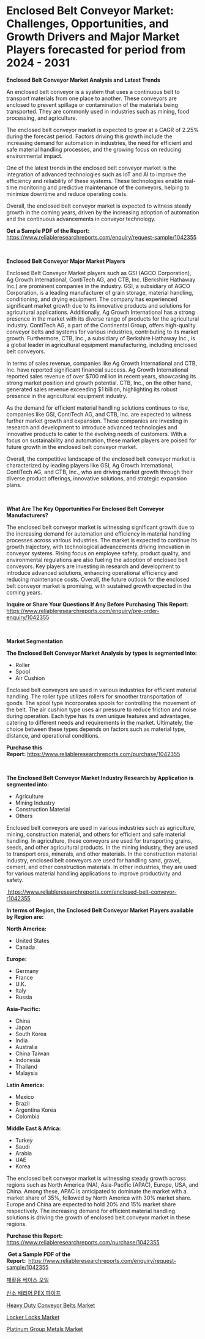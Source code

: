 <p><h1>Enclosed Belt Conveyor Market: Challenges, Opportunities, and Growth Drivers and Major Market Players forecasted for period from 2024 - 2031</h1></p><p><strong>Enclosed Belt Conveyor Market Analysis and Latest Trends</strong></p>
<p><p>An enclosed belt conveyor is a system that uses a continuous belt to transport materials from one place to another. These conveyors are enclosed to prevent spillage or contamination of the materials being transported. They are commonly used in industries such as mining, food processing, and agriculture.</p><p>The enclosed belt conveyor market is expected to grow at a CAGR of 2.25% during the forecast period. Factors driving this growth include the increasing demand for automation in industries, the need for efficient and safe material handling processes, and the growing focus on reducing environmental impact.</p><p>One of the latest trends in the enclosed belt conveyor market is the integration of advanced technologies such as IoT and AI to improve the efficiency and reliability of these systems. These technologies enable real-time monitoring and predictive maintenance of the conveyors, helping to minimize downtime and reduce operating costs.</p><p>Overall, the enclosed belt conveyor market is expected to witness steady growth in the coming years, driven by the increasing adoption of automation and the continuous advancements in conveyor technology.</p></p>
<p><strong>Get a Sample PDF of the Report:&nbsp;</strong> <a href="https://www.reliableresearchreports.com/enquiry/request-sample/1042355">https://www.reliableresearchreports.com/enquiry/request-sample/1042355</a></p>
<p>&nbsp;</p>
<p><strong>Enclosed Belt Conveyor Major Market Players</strong></p>
<p><p>Enclosed Belt Conveyor Market players such as GSI (AGCO Corporation), Ag Growth International, ContiTech AG, and CTB, Inc. (Berkshire Hathaway Inc.) are prominent companies in the industry. GSI, a subsidiary of AGCO Corporation, is a leading manufacturer of grain storage, material handling, conditioning, and drying equipment. The company has experienced significant market growth due to its innovative products and solutions for agricultural applications. Additionally, Ag Growth International has a strong presence in the market with its diverse range of products for the agricultural industry. ContiTech AG, a part of the Continental Group, offers high-quality conveyor belts and systems for various industries, contributing to its market growth. Furthermore, CTB, Inc., a subsidiary of Berkshire Hathaway Inc., is a global leader in agricultural equipment manufacturing, including enclosed belt conveyors.</p><p>In terms of sales revenue, companies like Ag Growth International and CTB, Inc. have reported significant financial success. Ag Growth International reported sales revenue of over $700 million in recent years, showcasing its strong market position and growth potential. CTB, Inc., on the other hand, generated sales revenue exceeding $1 billion, highlighting its robust presence in the agricultural equipment industry.</p><p>As the demand for efficient material handling solutions continues to rise, companies like GSI, ContiTech AG, and CTB, Inc. are expected to witness further market growth and expansion. These companies are investing in research and development to introduce advanced technologies and innovative products to cater to the evolving needs of customers. With a focus on sustainability and automation, these market players are poised for future growth in the enclosed belt conveyor market.</p><p>Overall, the competitive landscape of the enclosed belt conveyor market is characterized by leading players like GSI, Ag Growth International, ContiTech AG, and CTB, Inc., who are driving market growth through their diverse product offerings, innovative solutions, and strategic expansion plans.</p></p>
<p>&nbsp;</p>
<p><strong>What Are The Key Opportunities For Enclosed Belt Conveyor Manufacturers?</strong></p>
<p><p>The enclosed belt conveyor market is witnessing significant growth due to the increasing demand for automation and efficiency in material handling processes across various industries. The market is expected to continue its growth trajectory, with technological advancements driving innovation in conveyor systems. Rising focus on employee safety, product quality, and environmental regulations are also fueling the adoption of enclosed belt conveyors. Key players are investing in research and development to introduce advanced solutions, enhancing operational efficiency and reducing maintenance costs. Overall, the future outlook for the enclosed belt conveyor market is promising, with sustained growth expected in the coming years.</p></p>
<p><strong>Inquire or Share Your Questions If Any Before Purchasing This Report:</strong> <a href="https://www.reliableresearchreports.com/enquiry/pre-order-enquiry/1042355">https://www.reliableresearchreports.com/enquiry/pre-order-enquiry/1042355</a></p>
<p>&nbsp;</p>
<p><strong>Market Segmentation</strong></p>
<p><strong>The Enclosed Belt Conveyor Market Analysis by types is segmented into:</strong></p>
<p><ul><li>Roller</li><li>Spool</li><li>Air Cushion</li></ul></p>
<p><p>Enclosed belt conveyors are used in various industries for efficient material handling. The roller type utilizes rollers for smoother transportation of goods. The spool type incorporates spools for controlling the movement of the belt. The air cushion type uses air pressure to reduce friction and noise during operation. Each type has its own unique features and advantages, catering to different needs and requirements in the market. Ultimately, the choice between these types depends on factors such as material type, distance, and operational conditions.</p></p>
<p><strong>Purchase this Report:&nbsp;</strong><a href="https://www.reliableresearchreports.com/purchase/1042355">https://www.reliableresearchreports.com/purchase/1042355</a></p>
<p>&nbsp;</p>
<p><strong>The Enclosed Belt Conveyor Market Industry Research by Application is segmented into:</strong></p>
<p><ul><li>Agriculture</li><li>Mining Industry</li><li>Construction Material</li><li>Others</li></ul></p>
<p><p>Enclosed belt conveyors are used in various industries such as agriculture, mining, construction material, and others for efficient and safe material handling. In agriculture, these conveyors are used for transporting grains, seeds, and other agricultural products. In the mining industry, they are used to transport ores, minerals, and other materials. In the construction material industry, enclosed belt conveyors are used for handling sand, gravel, cement, and other construction materials. In other industries, they are used for various material handling applications to improve productivity and safety.</p></p>
<p><a href="https://www.reliableresearchreports.com/enclosed-belt-conveyor-r1042355">&nbsp;https://www.reliableresearchreports.com/enclosed-belt-conveyor-r1042355</a></p>
<p><strong>In terms of Region, the Enclosed Belt Conveyor Market Players available by Region are:</strong></p>
<p>
    <p> <strong> North America: </strong>
        <ul>
            <li>United States</li>
            <li>Canada</li>
        </ul>
        </p> 
    <p> <strong> Europe: </strong>
        <ul>
            <li>Germany</li>
            <li>France</li>
            <li>U.K.</li>
            <li>Italy</li>
            <li>Russia</li>
        </ul>
        </p> 
    <p> <strong> Asia-Pacific: </strong>
        <ul>
            <li>China</li>
            <li>Japan</li>
            <li>South Korea</li>
            <li>India</li>
            <li>Australia</li>
            <li>China Taiwan</li>
            <li>Indonesia</li>
            <li>Thailand</li>
            <li>Malaysia</li>
        </ul>
        </p> 
    <p> <strong> Latin America: </strong>
        <ul>
            <li>Mexico</li>
            <li>Brazil</li>
            <li>Argentina Korea</li>
            <li>Colombia</li>
        </ul>
        </p> 
    <p> <strong> Middle East & Africa: </strong>
        <ul>
            <li>Turkey</li>
            <li>Saudi</li>
            <li>Arabia</li>
            <li>UAE</li>
            <li>Korea</li>
        </ul>
    </p>
    </p>
<p><p>The enclosed belt conveyor market is witnessing steady growth across regions such as North America (NA), Asia-Pacific (APAC), Europe, USA, and China. Among these, APAC is anticipated to dominate the market with a market share of 35%, followed by North America with 30% market share. Europe and China are expected to hold 20% and 15% market share respectively. The increasing demand for efficient material handling solutions is driving the growth of enclosed belt conveyor market in these regions.</p></p>
<p><strong>Purchase this Report: </strong><a href="https://www.reliableresearchreports.com/purchase/1042355">https://www.reliableresearchreports.com/purchase/1042355</a></p>
<p>&nbsp;<strong>Get a Sample PDF of the Report:&nbsp;&nbsp;</strong><a href="https://www.reliableresearchreports.com/enquiry/request-sample/1042355">https://www.reliableresearchreports.com/enquiry/request-sample/1042355</a></p>
<p><strong></strong></p>
<p><p><a href="https://github.com/fredrickeglers/Market-Research-Report-List-1/blob/main/991612219694.md">재활용 베이스 오일</a></p><p><a href="https://github.com/bunxhcci35271755/Market-Research-Report-List-1/blob/main/216608219693.md">산소 배리어 PEX 파이프</a></p><p><a href="https://github.com/Chiragrp22/Market-Research-Report-List-4/blob/main/heavy-duty-conveyor-belts-market.md">Heavy Duty Conveyor Belts Market</a></p><p><a href="https://github.com/derrinmiltonellis35gcl/Market-Research-Report-List-2/blob/main/locker-locks-market.md">Locker Locks Market</a></p><p><a href="https://issuu.com/reportprime-2/docs/platinum-group-metals-market-size-2_093f88561f471c">Platinum Group Metals Market</a></p></p>